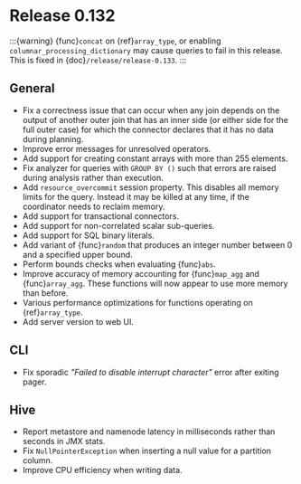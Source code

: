 # Release 0.132

:::{warning}
{func}`concat` on {ref}`array_type`, or enabling `columnar_processing_dictionary`
may cause queries to fail in this release. This is fixed in {doc}`/release/release-0.133`.
:::

## General

- Fix a correctness issue that can occur when any join depends on the output
  of another outer join that has an inner side (or either side for the full outer
  case) for which the connector declares that it has no data during planning.
- Improve error messages for unresolved operators.
- Add support for creating constant arrays with more than 255 elements.
- Fix analyzer for queries with `GROUP BY ()` such that errors are raised
  during analysis rather than execution.
- Add `resource_overcommit` session property. This disables all memory
  limits for the query. Instead it may be killed at any time, if the coordinator
  needs to reclaim memory.
- Add support for transactional connectors.
- Add support for non-correlated scalar sub-queries.
- Add support for SQL binary literals.
- Add variant of {func}`random` that produces an integer number between 0 and a
  specified upper bound.
- Perform bounds checks when evaluating {func}`abs`.
- Improve accuracy of memory accounting for {func}`map_agg` and {func}`array_agg`.
  These functions will now appear to use more memory than before.
- Various performance optimizations for functions operating on {ref}`array_type`.
- Add server version to web UI.

## CLI

- Fix sporadic *"Failed to disable interrupt character"* error after exiting pager.

## Hive

- Report metastore and namenode latency in milliseconds rather than seconds in
  JMX stats.
- Fix `NullPointerException` when inserting a null value for a partition column.
- Improve CPU efficiency when writing data.
